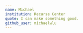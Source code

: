 ```yaml
---
name: Michael
institution: Recurse Center
quote: I can make something good.
github_user: michaelwlu
---
```

